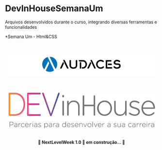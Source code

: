 # DevInHouseSemanaUm
Arquivos desenvolvidos durante o curso, integrando diversas ferramentas e funcionalidades

*Semana Um - Html&CSS

<h1 align="left">
<img src="./Assets/audaces.png">
<h1 align="right">
<img src="./Assets/logo-dev-in-01.png">
</h1>

<h4 align="center"> 
	🚧 NextLevelWeek 1.0 🚀 em construção... 🚧
</h4>
